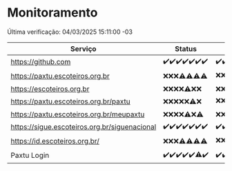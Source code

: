 # Monitoramento

Última verificação: 04/03/2025 15:11:00 -03

|Serviço|Status|Últimas 24h|
|---|---|---|
|https://github.com|<span title="2025-02-25: OK=23">✔️</span><span title="2025-02-26: OK=23">✔️</span><span title="2025-02-27: OK=23">✔️</span><span title="2025-02-28: OK=23">✔️</span><span title="2025-03-01: OK=23">✔️</span><span title="2025-03-02: OK=23">✔️</span><span title="2025-03-03: OK=17">✔️</span>|<span title="03/03/2025 15:11:00 -03 : 200">✔️</span><span title="03/03/2025 16:06:00 -03 : 200">✔️</span><span title="03/03/2025 17:09:00 -03 : 200">✔️</span><span title="03/03/2025 18:07:00 -03 : 200">✔️</span><span title="03/03/2025 19:08:00 -03 : 200">✔️</span><span title="03/03/2025 20:08:00 -03 : 200">✔️</span><span title="03/03/2025 21:42:00 -03 : 200">✔️</span><span title="03/03/2025 23:14:00 -03 : 200">✔️</span><span title="04/03/2025 00:19:00 -03 : 200">✔️</span><span title="04/03/2025 01:10:00 -03 : 200">✔️</span><span title="04/03/2025 02:09:00 -03 : 200">✔️</span><span title="04/03/2025 03:12:00 -03 : 200">✔️</span><span title="04/03/2025 04:08:00 -03 : 200">✔️</span><span title="04/03/2025 05:11:00 -03 : 200">✔️</span><span title="04/03/2025 06:09:00 -03 : 200">✔️</span><span title="04/03/2025 07:09:00 -03 : 200">✔️</span><span title="04/03/2025 08:07:00 -03 : 200">✔️</span><span title="04/03/2025 09:16:00 -03 : 200">✔️</span><span title="04/03/2025 10:17:00 -03 : 200">✔️</span><span title="04/03/2025 11:08:00 -03 : 200">✔️</span><span title="04/03/2025 12:09:00 -03 : 200">✔️</span><span title="04/03/2025 13:11:00 -03 : 200">✔️</span><span title="04/03/2025 14:08:00 -03 : 200">✔️</span><span title="04/03/2025 15:11:00 -03 : 200">✔️</span>|
|https://paxtu.escoteiros.org.br|<span title="2025-02-25: Falhas=23">❌</span><span title="2025-02-26: Falhas=23">❌</span><span title="2025-02-27: Falhas=23">❌</span><span title="2025-02-28: OK=4, Falhas=19">⚠️</span><span title="2025-03-01: OK=3, Falhas=20">⚠️</span><span title="2025-03-02: OK=1, Falhas=22">⚠️</span><span title="2025-03-03: OK=1, Falhas=16">⚠️</span>|<span title="03/03/2025 15:11:00 -03 : 403">❌</span><span title="03/03/2025 16:06:00 -03 : 403">❌</span><span title="03/03/2025 17:09:00 -03 : 403">❌</span><span title="03/03/2025 18:07:00 -03 : 403">❌</span><span title="03/03/2025 19:08:00 -03 : 403">❌</span><span title="03/03/2025 20:08:00 -03 : 403">❌</span><span title="03/03/2025 21:42:00 -03 : 403">❌</span><span title="03/03/2025 23:14:00 -03 : 403">❌</span><span title="04/03/2025 00:19:00 -03 : 403">❌</span><span title="04/03/2025 01:10:00 -03 : 403">❌</span><span title="04/03/2025 02:09:00 -03 : 200">✔️</span><span title="04/03/2025 03:12:00 -03 : 403">❌</span><span title="04/03/2025 04:08:00 -03 : 200">✔️</span><span title="04/03/2025 05:11:00 -03 : 403">❌</span><span title="04/03/2025 06:09:00 -03 : 403">❌</span><span title="04/03/2025 07:09:00 -03 : 403">❌</span><span title="04/03/2025 08:07:00 -03 : 403">❌</span><span title="04/03/2025 09:16:00 -03 : 200">✔️</span><span title="04/03/2025 10:17:00 -03 : 403">❌</span><span title="04/03/2025 11:08:00 -03 : 403">❌</span><span title="04/03/2025 12:09:00 -03 : 403">❌</span><span title="04/03/2025 13:11:00 -03 : 403">❌</span><span title="04/03/2025 14:08:00 -03 : 403">❌</span><span title="04/03/2025 15:11:00 -03 : 403">❌</span>|
|https://escoteiros.org.br|<span title="2025-02-25: Falhas=23">❌</span><span title="2025-02-26: Falhas=23">❌</span><span title="2025-02-27: Falhas=23">❌</span><span title="2025-02-28: Falhas=23">❌</span><span title="2025-03-01: OK=1, Falhas=22">⚠️</span><span title="2025-03-02: Falhas=23">❌</span><span title="2025-03-03: Falhas=17">❌</span>|<span title="03/03/2025 15:11:00 -03 : 403">❌</span><span title="03/03/2025 16:06:00 -03 : 403">❌</span><span title="03/03/2025 17:09:00 -03 : 403">❌</span><span title="03/03/2025 18:07:00 -03 : 403">❌</span><span title="03/03/2025 19:08:00 -03 : 403">❌</span><span title="03/03/2025 20:08:00 -03 : 403">❌</span><span title="03/03/2025 21:42:00 -03 : 403">❌</span><span title="03/03/2025 23:14:00 -03 : 403">❌</span><span title="04/03/2025 00:19:00 -03 : 403">❌</span><span title="04/03/2025 01:10:00 -03 : 403">❌</span><span title="04/03/2025 02:09:00 -03 : 403">❌</span><span title="04/03/2025 03:12:00 -03 : 403">❌</span><span title="04/03/2025 04:08:00 -03 : 403">❌</span><span title="04/03/2025 05:11:00 -03 : 403">❌</span><span title="04/03/2025 06:09:00 -03 : 403">❌</span><span title="04/03/2025 07:09:00 -03 : 403">❌</span><span title="04/03/2025 08:07:00 -03 : 403">❌</span><span title="04/03/2025 09:16:00 -03 : 403">❌</span><span title="04/03/2025 10:17:00 -03 : 403">❌</span><span title="04/03/2025 11:08:00 -03 : 403">❌</span><span title="04/03/2025 12:09:00 -03 : 403">❌</span><span title="04/03/2025 13:11:00 -03 : 403">❌</span><span title="04/03/2025 14:08:00 -03 : 403">❌</span><span title="04/03/2025 15:11:00 -03 : 403">❌</span>|
|https://paxtu.escoteiros.org.br/paxtu|<span title="2025-02-25: Falhas=23">❌</span><span title="2025-02-26: Falhas=23">❌</span><span title="2025-02-27: Falhas=23">❌</span><span title="2025-02-28: Falhas=23">❌</span><span title="2025-03-01: Falhas=23">❌</span><span title="2025-03-02: OK=1, Falhas=22">⚠️</span><span title="2025-03-03: Falhas=17">❌</span>|<span title="03/03/2025 15:11:00 -03 : 403">❌</span><span title="03/03/2025 16:06:00 -03 : 403">❌</span><span title="03/03/2025 17:09:00 -03 : 403">❌</span><span title="03/03/2025 18:07:00 -03 : 403">❌</span><span title="03/03/2025 19:08:00 -03 : 403">❌</span><span title="03/03/2025 20:08:00 -03 : 403">❌</span><span title="03/03/2025 21:42:00 -03 : 403">❌</span><span title="03/03/2025 23:14:00 -03 : 403">❌</span><span title="04/03/2025 00:19:00 -03 : 403">❌</span><span title="04/03/2025 01:10:00 -03 : 403">❌</span><span title="04/03/2025 02:09:00 -03 : 403">❌</span><span title="04/03/2025 03:12:00 -03 : 403">❌</span><span title="04/03/2025 04:08:00 -03 : 403">❌</span><span title="04/03/2025 05:11:00 -03 : 403">❌</span><span title="04/03/2025 06:09:00 -03 : 403">❌</span><span title="04/03/2025 07:09:00 -03 : 403">❌</span><span title="04/03/2025 08:07:00 -03 : 200">✔️</span><span title="04/03/2025 09:16:00 -03 : 403">❌</span><span title="04/03/2025 10:17:00 -03 : 403">❌</span><span title="04/03/2025 11:08:00 -03 : 403">❌</span><span title="04/03/2025 12:09:00 -03 : 403">❌</span><span title="04/03/2025 13:11:00 -03 : 403">❌</span><span title="04/03/2025 14:08:00 -03 : 403">❌</span><span title="04/03/2025 15:11:00 -03 : 403">❌</span>|
|https://paxtu.escoteiros.org.br/meupaxtu|<span title="2025-02-25: Falhas=23">❌</span><span title="2025-02-26: Falhas=23">❌</span><span title="2025-02-27: Falhas=23">❌</span><span title="2025-02-28: Falhas=23">❌</span><span title="2025-03-01: OK=2, Falhas=21">⚠️</span><span title="2025-03-02: Falhas=23">❌</span><span title="2025-03-03: OK=2, Falhas=15">⚠️</span>|<span title="03/03/2025 15:11:00 -03 : 403">❌</span><span title="03/03/2025 16:06:00 -03 : 403">❌</span><span title="03/03/2025 17:09:00 -03 : 403">❌</span><span title="03/03/2025 18:07:00 -03 : 403">❌</span><span title="03/03/2025 19:08:00 -03 : 403">❌</span><span title="03/03/2025 20:08:00 -03 : 403">❌</span><span title="03/03/2025 21:42:00 -03 : 403">❌</span><span title="03/03/2025 23:14:00 -03 : 403">❌</span><span title="04/03/2025 00:19:00 -03 : 403">❌</span><span title="04/03/2025 01:10:00 -03 : 403">❌</span><span title="04/03/2025 02:09:00 -03 : 403">❌</span><span title="04/03/2025 03:12:00 -03 : 403">❌</span><span title="04/03/2025 04:08:00 -03 : 403">❌</span><span title="04/03/2025 05:11:00 -03 : 403">❌</span><span title="04/03/2025 06:09:00 -03 : 403">❌</span><span title="04/03/2025 07:09:00 -03 : 403">❌</span><span title="04/03/2025 08:07:00 -03 : 403">❌</span><span title="04/03/2025 09:16:00 -03 : 403">❌</span><span title="04/03/2025 10:17:00 -03 : 403">❌</span><span title="04/03/2025 11:08:00 -03 : 403">❌</span><span title="04/03/2025 12:09:00 -03 : 403">❌</span><span title="04/03/2025 13:11:00 -03 : 403">❌</span><span title="04/03/2025 14:08:00 -03 : 403">❌</span><span title="04/03/2025 15:11:00 -03 : 403">❌</span>|
|https://sigue.escoteiros.org.br/siguenacional|<span title="2025-02-25: OK=23">✔️</span><span title="2025-02-26: OK=23">✔️</span><span title="2025-02-27: OK=23">✔️</span><span title="2025-02-28: OK=23">✔️</span><span title="2025-03-01: OK=23">✔️</span><span title="2025-03-02: OK=23">✔️</span><span title="2025-03-03: OK=17">✔️</span>|<span title="03/03/2025 15:11:00 -03 : 200">✔️</span><span title="03/03/2025 16:06:00 -03 : 200">✔️</span><span title="03/03/2025 17:09:00 -03 : 200">✔️</span><span title="03/03/2025 18:07:00 -03 : 200">✔️</span><span title="03/03/2025 19:08:00 -03 : 200">✔️</span><span title="03/03/2025 20:08:00 -03 : 200">✔️</span><span title="03/03/2025 21:42:00 -03 : 200">✔️</span><span title="03/03/2025 23:14:00 -03 : 200">✔️</span><span title="04/03/2025 00:19:00 -03 : 200">✔️</span><span title="04/03/2025 01:10:00 -03 : 200">✔️</span><span title="04/03/2025 02:09:00 -03 : 200">✔️</span><span title="04/03/2025 03:12:00 -03 : 200">✔️</span><span title="04/03/2025 04:08:00 -03 : 200">✔️</span><span title="04/03/2025 05:11:00 -03 : 200">✔️</span><span title="04/03/2025 06:09:00 -03 : 200">✔️</span><span title="04/03/2025 07:09:00 -03 : 200">✔️</span><span title="04/03/2025 08:07:00 -03 : 200">✔️</span><span title="04/03/2025 09:16:00 -03 : 200">✔️</span><span title="04/03/2025 10:17:00 -03 : 200">✔️</span><span title="04/03/2025 11:08:00 -03 : 200">✔️</span><span title="04/03/2025 12:09:00 -03 : 200">✔️</span><span title="04/03/2025 13:11:00 -03 : 200">✔️</span><span title="04/03/2025 14:08:00 -03 : 200">✔️</span><span title="04/03/2025 15:11:00 -03 : 200">✔️</span>|
|https://id.escoteiros.org.br/|<span title="2025-02-25: Falhas=23">❌</span><span title="2025-02-26: Falhas=23">❌</span><span title="2025-02-27: Falhas=23">❌</span><span title="2025-02-28: OK=1, Falhas=22">⚠️</span><span title="2025-03-01: OK=2, Falhas=21">⚠️</span><span title="2025-03-02: OK=1, Falhas=22">⚠️</span><span title="2025-03-03: OK=2, Falhas=15">⚠️</span>|<span title="03/03/2025 15:11:00 -03 : 403">❌</span><span title="03/03/2025 16:06:00 -03 : 403">❌</span><span title="03/03/2025 17:09:00 -03 : 403">❌</span><span title="03/03/2025 18:07:00 -03 : 403">❌</span><span title="03/03/2025 19:08:00 -03 : 403">❌</span><span title="03/03/2025 20:08:00 -03 : 403">❌</span><span title="03/03/2025 21:42:00 -03 : 403">❌</span><span title="03/03/2025 23:14:00 -03 : 403">❌</span><span title="04/03/2025 00:19:00 -03 : 403">❌</span><span title="04/03/2025 01:10:00 -03 : 403">❌</span><span title="04/03/2025 02:09:00 -03 : 403">❌</span><span title="04/03/2025 03:12:00 -03 : 403">❌</span><span title="04/03/2025 04:08:00 -03 : 403">❌</span><span title="04/03/2025 05:11:00 -03 : 403">❌</span><span title="04/03/2025 06:09:00 -03 : 403">❌</span><span title="04/03/2025 07:09:00 -03 : 403">❌</span><span title="04/03/2025 08:07:00 -03 : 403">❌</span><span title="04/03/2025 09:16:00 -03 : 200">✔️</span><span title="04/03/2025 10:17:00 -03 : 403">❌</span><span title="04/03/2025 11:08:00 -03 : 403">❌</span><span title="04/03/2025 12:09:00 -03 : 403">❌</span><span title="04/03/2025 13:11:00 -03 : 403">❌</span><span title="04/03/2025 14:08:00 -03 : 403">❌</span><span title="04/03/2025 15:11:00 -03 : 403">❌</span>|
|Paxtu Login|<span title="2025-02-25: OK=23">✔️</span><span title="2025-02-26: OK=23">✔️</span><span title="2025-02-27: OK=23">✔️</span><span title="2025-02-28: OK=23">✔️</span><span title="2025-03-01: OK=23">✔️</span><span title="2025-03-02: OK=22, Falhas=1">⚠️</span><span title="2025-03-03: OK=17">✔️</span>|<span title="03/03/2025 15:11:00 -03 : 200">✔️</span><span title="03/03/2025 16:06:00 -03 : 200">✔️</span><span title="03/03/2025 17:09:00 -03 : 200">✔️</span><span title="03/03/2025 18:07:00 -03 : 200">✔️</span><span title="03/03/2025 19:08:00 -03 : 200">✔️</span><span title="03/03/2025 20:08:00 -03 : 200">✔️</span><span title="03/03/2025 21:42:00 -03 : 200">✔️</span><span title="03/03/2025 23:14:00 -03 : 200">✔️</span><span title="04/03/2025 00:19:00 -03 : 200">✔️</span><span title="04/03/2025 01:10:00 -03 : 200">✔️</span><span title="04/03/2025 02:09:00 -03 : 200">✔️</span><span title="04/03/2025 03:12:00 -03 : 200">✔️</span><span title="04/03/2025 04:08:00 -03 : 200">✔️</span><span title="04/03/2025 05:11:00 -03 : 200">✔️</span><span title="04/03/2025 06:09:00 -03 : 200">✔️</span><span title="04/03/2025 07:09:00 -03 : 200">✔️</span><span title="04/03/2025 08:07:00 -03 : 200">✔️</span><span title="04/03/2025 09:16:00 -03 : 200">✔️</span><span title="04/03/2025 10:17:00 -03 : 200">✔️</span><span title="04/03/2025 11:08:00 -03 : 200">✔️</span><span title="04/03/2025 12:09:00 -03 : 200">✔️</span><span title="04/03/2025 13:11:00 -03 : 200">✔️</span><span title="04/03/2025 14:08:00 -03 : 200">✔️</span><span title="04/03/2025 15:11:00 -03 : 200">✔️</span>|
